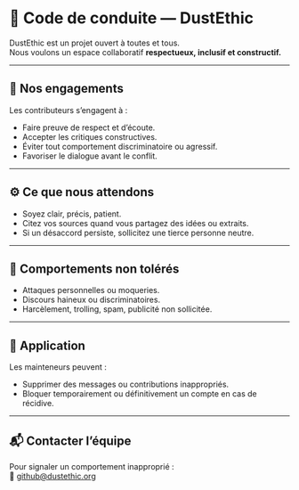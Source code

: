 # 🌿 Code de conduite — DustEthic

DustEthic est un projet ouvert à toutes et tous.  
Nous voulons un espace collaboratif **respectueux, inclusif et constructif.**

---

## 💬 Nos engagements
Les contributeurs s’engagent à :
- Faire preuve de respect et d’écoute.  
- Accepter les critiques constructives.  
- Éviter tout comportement discriminatoire ou agressif.  
- Favoriser le dialogue avant le conflit.

---

## ⚙️ Ce que nous attendons
- Soyez clair, précis, patient.  
- Citez vos sources quand vous partagez des idées ou extraits.  
- Si un désaccord persiste, sollicitez une tierce personne neutre.  

---

## 🚫 Comportements non tolérés
- Attaques personnelles ou moqueries.  
- Discours haineux ou discriminatoires.  
- Harcèlement, trolling, spam, publicité non sollicitée.  

---

## 🧩 Application
Les mainteneurs peuvent :
- Supprimer des messages ou contributions inappropriés.  
- Bloquer temporairement ou définitivement un compte en cas de récidive.

---

## 📬 Contacter l’équipe
Pour signaler un comportement inapproprié :  
📧 [github@dustethic.org](mailto:github@dustethic.org)
